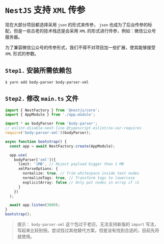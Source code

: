 # `NestJS` 支持 `XML` 传参

现在大部分项目都选择采用 `json` 的形式来传参， `json` 也成为了后台传参的标配，但是一些古老的技术栈还是会采用 `XML` 的形式进行传参，例如：微信公众号服务器。

为了兼容微信公众号的传参形式，我们不得不对项目加一些扩展，使其能够接受 `XML` 形式的参数。

## `Step1.` 安装所需依赖包

``` shell
$ yarn add body-parser body-parser-xml
```

## `Step2.` 修改 `main.ts` 文件

``` typescript
import { NestFactory } from '@nestjs/core';
import { AppModule } from './app.module';

import * as bodyParser from 'body-parser';
// eslint-disable-next-line @typescript-eslint/no-var-requires
require('body-parser-xml')(bodyParser);

async function bootstrap() {
  const app = await NestFactory.create(AppModule);

  app.use(
    bodyParser['xml']({
      limit: '1MB', // Reject payload bigger than 1 MB
      xmlParseOptions: {
        normalize: true, // Trim whitespace inside text nodes
        normalizeTags: true, // Transform tags to lowercase
        explicitArray: false // Only put nodes in array if >1
      }
    })
  );

  await app.listen(3000);
}
bootstrap();
```

> 提示： `body-parser-xml` 这个包过于老旧，无法支持新版的 `import` 写法，写起来比较别扭。尝试找过其他替代方案，但是没有找到合适的，目前先将就使用。
